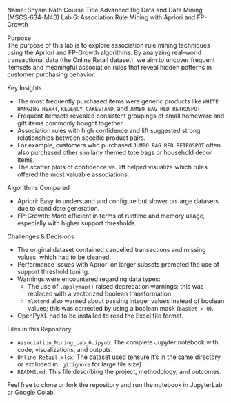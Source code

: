 Name: Shyam Nath
Course Title:Advanced Big Data and Data Mining (MSCS-634-M40)
Lab 6: Association Rule Mining with Apriori and FP-Growth 

 Purpose  
The purpose of this lab is to explore association rule mining techniques using the Apriori and FP-Growth algorithms. By analyzing real-world transactional data (the Online Retail dataset), we aim to uncover frequent itemsets and meaningful association rules that reveal hidden patterns in customer purchasing behavior.

Key Insights  
- The most frequently purchased items were generic products like `WHITE HANGING HEART`, `REGENCY CAKESTAND`, and `JUMBO BAG RED RETROSPOT`.
- Frequent itemsets revealed consistent groupings of small homeware and gift items commonly bought together.
- Association rules with high confidence and lift suggested strong relationships between specific product pairs.
- For example, customers who purchased `JUMBO BAG RED RETROSPOT` often also purchased other similarly themed tote bags or household decor items.
- The scatter plots of confidence vs. lift helped visualize which rules offered the most valuable associations.

Algorithms Compared  
- Apriori: Easy to understand and configure but slower on large datasets due to candidate generation.
- FP-Growth: More efficient in terms of runtime and memory usage, especially with higher support thresholds.

Challenges & Decisions  
- The original dataset contained cancelled transactions and missing values, which had to be cleaned.
- Performance issues with Apriori on larger subsets prompted the use of support threshold tuning.
- Warnings were encountered regarding data types:
  - The use of `.applymap()` raised deprecation warnings; this was replaced with a vectorized boolean transformation.
  - `mlxtend` also warned about passing integer values instead of boolean values; this was corrected by using a boolean mask (`basket > 0`).
- OpenPyXL had to be installed to read the Excel file format.

Files in this Repository  
- `Association_Mining_Lab_6.ipynb`: The complete Jupyter notebook with code, visualizations, and outputs.
- `Online Retail.xlsx`: The dataset used (ensure it’s in the same directory or excluded in `.gitignore` for large file size).
- `README.md`: This file describing the project, methodology, and outcomes.


Feel free to clone or fork the repository and run the notebook in JupyterLab or Google Colab.

